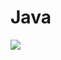 # Java

<img src="https://upload.wikimedia.org/wikipedia/en/thumb/3/30/Java_programming_language_logo.svg/131px-Java_programming_language_logo.svg.png">
